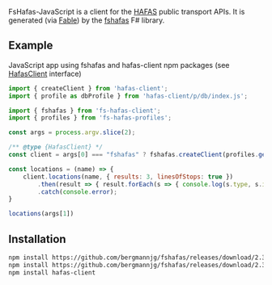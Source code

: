 FsHafas-JavaScript is a client for the [HAFAS](https://de.wikipedia.org/wiki/HAFAS>) public transport APIs.
It is generated (via [Fable](https://github.com/fable-compiler/Fable>))
by the [fshafas](https://github.com/bergmannjg/fshafas/) F# library.

## Example

JavaScript app using fshafas and hafas-client npm packages (see [HafasClient](./interfaces/HafasClient.html) interface)

```js
import { createClient } from 'hafas-client';
import { profile as dbProfile } from 'hafas-client/p/db/index.js';

import { fshafas } from 'fs-hafas-client';
import { profiles } from 'fs-hafas-profiles';

const args = process.argv.slice(2);

/** @type {HafasClient} */
const client = args[0] === "fshafas" ? fshafas.createClient(profiles.getProfile('db')) : createClient(dbProfile, 'agent');

const locations = (name) => {
    client.locations(name, { results: 3, linesOfStops: true })
        .then(result => { result.forEach(s => { console.log(s.type, s.id, s.name); }); })
        .catch(console.error);
}

locations(args[1])
```

## Installation

```sh
npm install https://github.com/bergmannjg/fshafas/releases/download/2.3.0/fs-hafas-client-2.3.0.tgz
npm install https://github.com/bergmannjg/fshafas/releases/download/2.3.0/fs-hafas-profiles-2.3.0.tgz
npm install hafas-client
```

